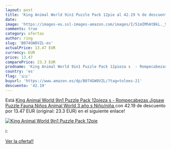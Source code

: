 ```yaml
---
layout: post
title: 'King Animal World 9in1 Puzzle Pack 12pie al 42.19 % de descuento'
date: 
image: 'https://images-eu.ssl-images-amazon.com/images/I/51mIMhAtBkL._SL200_.jpg'
comments: true
category: ofertas
author: ring
slug: 'B074GW8VZL-es'
actualPrice: 13.47 EUR
currency: EUR
price: 13.47
comparePrice: 23.3 EUR
prodname: 'King Animal World 9in1 Puzzle Pack 12pieza s  - Rompecabezas  Jigsaw Puzzle  Fauna  Niños  Animal World  3 año s   Niño/niña '
country: 'es'
flag: '🇪🇸'
buyurl: 'https://www.amazon.es/dp/B074GW8VZL/?tag=tolees-21'
descuento: '42.19'
---
```


Está [King Animal World 9in1 Puzzle Pack 12pieza s  - Rompecabezas  Jigsaw Puzzle  Fauna  Niños  Animal World  3 año s   Niño/niña ](https://www.amazon.es/dp/B074GW8VZL/?tag=tolees-21) con 42.19 de descuento por 13.47 EUR (original: 23.3 EUR) en el siguiente enlace!

[![King Animal World 9in1 Puzzle Pack 12pie](https://images-eu.ssl-images-amazon.com/images/I/51mIMhAtBkL._SL200_.jpg)](https://www.amazon.es/dp/B074GW8VZL/?tag=tolees-21)

ℹ️:


[Ver la oferta!!](https://www.amazon.es/dp/B074GW8VZL/?tag=tolees-21)
